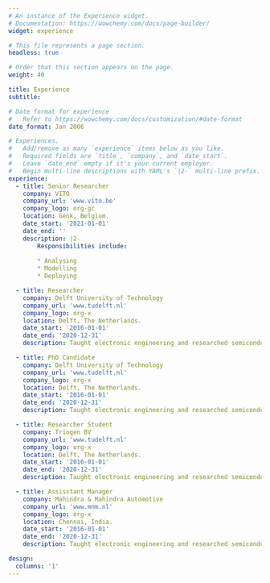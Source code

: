 ```yaml
---
# An instance of the Experience widget.
# Documentation: https://wowchemy.com/docs/page-builder/
widget: experience

# This file represents a page section.
headless: true

# Order that this section appears on the page.
weight: 40

title: Experience
subtitle:

# Date format for experience
#   Refer to https://wowchemy.com/docs/customization/#date-format
date_format: Jan 2006

# Experiences.
#   Add/remove as many `experience` items below as you like.
#   Required fields are `title`, `company`, and `date_start`.
#   Leave `date_end` empty if it's your current employer.
#   Begin multi-line descriptions with YAML's `|2-` multi-line prefix.
experience:
  - title: Senior Researcher
    company: VITO
    company_url: 'www.vito.be'
    company_logo: org-gc
    location: Genk, Belgium.
    date_start: '2021-01-01'
    date_end: ''
    description: |2-
        Responsibilities include:
        
        * Analysing
        * Modelling
        * Deploying

  - title: Researcher
    company: Delft University of Technology
    company_url: 'www.tudelft.nl'
    company_logo: org-x
    location: Delft, The Netherlands.
    date_start: '2016-01-01'
    date_end: '2020-12-31'
    description: Taught electronic engineering and researched semiconductor physics.

  - title: PhD Candidate
    company: Delft University of Technology
    company_url: 'www.tudelft.nl'
    company_logo: org-x
    location: Delft, The Netherlands.
    date_start: '2016-01-01'
    date_end: '2020-12-31'
    description: Taught electronic engineering and researched semiconductor physics.

  - title: Researcher Student
    company: Triogen BV
    company_url: 'www.tudelft.nl'
    company_logo: org-x
    location: Delft, The Netherlands.
    date_start: '2016-01-01'
    date_end: '2020-12-31'
    description: Taught electronic engineering and researched semiconductor physics.

  - title: Assisstant Manager
    company: Mahindra & Mahindra Automotive
    company_url: 'www.mnm.nl'
    company_logo: org-x
    location: Chennai, India.
    date_start: '2016-01-01'
    date_end: '2020-12-31'
    description: Taught electronic engineering and researched semiconductor physics.

design:
  columns: '1'
---
```

